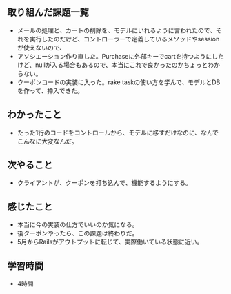 ## 取り組んだ課題一覧
- メールの処理と、カートの削除を、モデルにいれるように言われたので、それを実行したのだけど、コントローラーで定義しているメソッドやsessionが使えないので、
- アソシエーション作り直した。Purchaseに外部キーでcartを持つようにしたけど、nullが入る場合もあるので、本当にこれで良かったのかちょっとわからない。
- クーポンコードの実装に入った。rake taskの使い方を学んで、モデルとDBを作って、挿入できた。

## わかったこと
- たった1行のコードをコントロールから、モデルに移すだけなのに、なんでこんなに大変なんだ。

## 次やること
- クライアントが、クーポンを打ち込んで、機能するようにする。

## 感じたこと
- 本当に今の実装の仕方でいいのか気になる。
- 後クーポンやったら、この課題は終わりだ。
- 5月からRailsがアウトプットに転じて、実際働いている状態に近い。

## 学習時間
- 4時間

